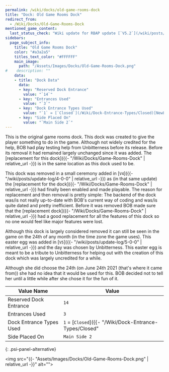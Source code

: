```yaml
---
permalink: /wiki/docks/old-game-rooms-dock
title: "Dock: Old Game Rooms Dock"
redirect_from:
  - /Wiki/Docks/Old-Game-Rooms-Dock
mentioned_game_content:
  last_status_check: "Wiki update for RBAP update [`V5.2`](/wiki/posts/update-log/5-2-0)"
sidebars:
  page_subject_info:
    title: "Old Game Rooms Dock"
    color: "#a3a2a5"
    titles_text_color: "#FFFFFF"
    main_image:
      path: "/Assets/Images/Docks/Old-Game-Rooms-Dock.png"
#    description: ""
    data:
    - title: "Dock Data"
      data:
      - key: "Reserved Dock Entrance"
        value: "`14`"
      - key: "Entrances Used"
        value: "`3`"
      - key: "Dock Entrance Types Used"
        value: "`1` = [`Closed`](/Wiki/Dock-Entrance-Types/Closed)[NewLine]`2` = [`Temporarily Open`](/Wiki/Dock-Entrance-Types/Temporarily-Open) or [`Temporarily Open - Closing Soon`](/Wiki/Dock-Entrance-Types/Temporarily-Open-Closing-Soon) or [`Temporarily Open - Closed Live`](/Wiki/Dock-Entrance-Types/Temporarily-Open-Closed-Live)[NewLine]`3` = [`Closed`](/Wiki/Dock-Entrance-Types/Closed)"
      - key: "Side Placed On"
        value: "`Main Side 2`"
---
```


This is the original game rooms dock. This dock was created to give the player something to do in the game. Although not widely credited for the help, BOB had play testing help from Unbitterness before its release. Before its removal it had remained largely unchanged since it was added. The [replacement for this dock]({{- "/Wiki/Docks/Game-Rooms-Dock" | relative_url -}}) is in the same location as this dock used to be.

This dock was removed in a small ceremony added in [`V4`]({{- "/wiki/posts/update-log/4-0-0" | relative_url -}}) as (in that same update) the [replacement for the dock]({{- "/Wiki/Docks/Game-Rooms-Dock" | relative_url -}}) had finally been enabled and made playable. The reason for replacement and then removal is pretty simple: The backend of the dock was/is not really up-to-date with BOB's current way of coding and was/is quite dated and pretty inefficient. Before it was removed BOB made sure that the [replacement dock]({{- "/Wiki/Docks/Game-Rooms-Dock" | relative_url -}}) had a good replacement for all the features of this dock so no one would feel like major features were lost.

Although this dock is largely considered removed it can still be seen in the game on the 24th of any month (in the time zone the game uses). This easter egg was added in [`V5`]({{- "/wiki/posts/update-log/5-0-0" | relative_url -}}) and the day was chosen by Unbitterness. This easter egg is meant to be a tribute to Unbitterness for helping out with the creation of this dock which was largely uncredited for a while.

Although she did choose the 24th (on June 24th 2021 (that's where it came from)) she had no idea that it would be used for this. BOB decided not to tell her until a little while after she chose it for the fun of it.

| Value Name               | Value |
|-|-|
| Reserved Dock Entrance   | `14` |
| Entrances Used           | `3` |
| Dock Entrance Types Used | `1` = [`Closed`]({{- "/Wiki/Dock-Entrance-Types/Closed" | relative_url -}}), `2` = [`Temporarily Open`]({{- "/Wiki/Dock-Entrance-Types/Temporarily-Open" | relative_url -}}) or [`Temporarily Open - Closing Soon`]({{- "/Wiki/Dock-Entrance-Types/Temporarily-Open-Closing-Soon" | relative_url -}}) or [`Temporarily Open - Closed Live`]({{- "/Wiki/Dock-Entrance-Types/Temporarily-Open-Closed-Live" | relative_url -}}), `3` = [`Closed`]({{- "/Wiki/Dock-Entrance-Types/Closed" | relative_url -}}) |
| Side Placed On           | `Main Side 2` |
{: .psi-panel-alternative}

<img src="{{- "Assets/Images/Docks/Old-Game-Rooms-Dock.png" | relative_url -}}" alt="">